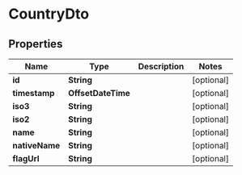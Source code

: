 

# CountryDto


## Properties

| Name | Type | Description | Notes |
|------------ | ------------- | ------------- | -------------|
|**id** | **String** |  |  [optional] |
|**timestamp** | **OffsetDateTime** |  |  [optional] |
|**iso3** | **String** |  |  [optional] |
|**iso2** | **String** |  |  [optional] |
|**name** | **String** |  |  [optional] |
|**nativeName** | **String** |  |  [optional] |
|**flagUrl** | **String** |  |  [optional] |



